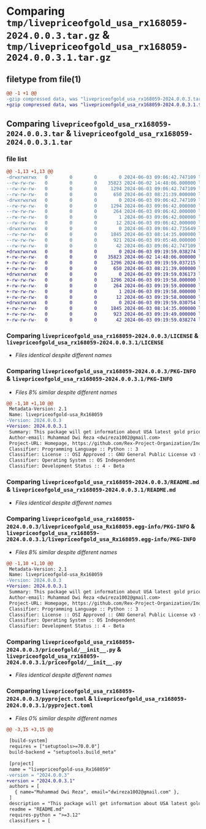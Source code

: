 # Comparing `tmp/livepriceofgold_usa_rx168059-2024.0.0.3.tar.gz` & `tmp/livepriceofgold_usa_rx168059-2024.0.0.3.1.tar.gz`

## filetype from file(1)

```diff
@@ -1 +1 @@
-gzip compressed data, was "livepriceofgold_usa_rx168059-2024.0.0.3.tar", last modified: Mon Jun  3 09:06:42 2024, max compression
+gzip compressed data, was "livepriceofgold_usa_rx168059-2024.0.0.3.1.tar", last modified: Mon Jun  3 09:19:59 2024, max compression
```

## Comparing `livepriceofgold_usa_rx168059-2024.0.0.3.tar` & `livepriceofgold_usa_rx168059-2024.0.0.3.1.tar`

### file list

```diff
@@ -1,13 +1,13 @@
-drwxrwxrwx   0        0        0        0 2024-06-03 09:06:42.747109 livepriceofgold_usa_rx168059-2024.0.0.3/
--rw-rw-rw-   0        0        0    35823 2024-06-02 14:48:06.000000 livepriceofgold_usa_rx168059-2024.0.0.3/LICENSE
--rw-rw-rw-   0        0        0     1294 2024-06-03 09:06:42.747109 livepriceofgold_usa_rx168059-2024.0.0.3/PKG-INFO
--rw-rw-rw-   0        0        0      650 2024-06-03 08:21:39.000000 livepriceofgold_usa_rx168059-2024.0.0.3/README.md
-drwxrwxrwx   0        0        0        0 2024-06-03 09:06:42.747109 livepriceofgold_usa_rx168059-2024.0.0.3/livepriceofgold_usa_Rx168059.egg-info/
--rw-rw-rw-   0        0        0     1294 2024-06-03 09:06:42.000000 livepriceofgold_usa_rx168059-2024.0.0.3/livepriceofgold_usa_Rx168059.egg-info/PKG-INFO
--rw-rw-rw-   0        0        0      264 2024-06-03 09:06:42.000000 livepriceofgold_usa_rx168059-2024.0.0.3/livepriceofgold_usa_Rx168059.egg-info/SOURCES.txt
--rw-rw-rw-   0        0        0        1 2024-06-03 09:06:42.000000 livepriceofgold_usa_rx168059-2024.0.0.3/livepriceofgold_usa_Rx168059.egg-info/dependency_links.txt
--rw-rw-rw-   0        0        0       12 2024-06-03 09:06:42.000000 livepriceofgold_usa_rx168059-2024.0.0.3/livepriceofgold_usa_Rx168059.egg-info/top_level.txt
-drwxrwxrwx   0        0        0        0 2024-06-03 09:06:42.735649 livepriceofgold_usa_rx168059-2024.0.0.3/priceofgold/
--rw-rw-rw-   0        0        0     1845 2024-06-03 08:14:35.000000 livepriceofgold_usa_rx168059-2024.0.0.3/priceofgold/__init__.py
--rw-rw-rw-   0        0        0      921 2024-06-03 09:05:40.000000 livepriceofgold_usa_rx168059-2024.0.0.3/pyproject.toml
--rw-rw-rw-   0        0        0       42 2024-06-03 09:06:42.747109 livepriceofgold_usa_rx168059-2024.0.0.3/setup.cfg
+drwxrwxrwx   0        0        0        0 2024-06-03 09:19:59.038274 livepriceofgold_usa_rx168059-2024.0.0.3.1/
+-rw-rw-rw-   0        0        0    35823 2024-06-02 14:48:06.000000 livepriceofgold_usa_rx168059-2024.0.0.3.1/LICENSE
+-rw-rw-rw-   0        0        0     1296 2024-06-03 09:19:59.037215 livepriceofgold_usa_rx168059-2024.0.0.3.1/PKG-INFO
+-rw-rw-rw-   0        0        0      650 2024-06-03 08:21:39.000000 livepriceofgold_usa_rx168059-2024.0.0.3.1/README.md
+drwxrwxrwx   0        0        0        0 2024-06-03 09:19:59.036173 livepriceofgold_usa_rx168059-2024.0.0.3.1/livepriceofgold_usa_Rx168059.egg-info/
+-rw-rw-rw-   0        0        0     1296 2024-06-03 09:19:58.000000 livepriceofgold_usa_rx168059-2024.0.0.3.1/livepriceofgold_usa_Rx168059.egg-info/PKG-INFO
+-rw-rw-rw-   0        0        0      264 2024-06-03 09:19:59.000000 livepriceofgold_usa_rx168059-2024.0.0.3.1/livepriceofgold_usa_Rx168059.egg-info/SOURCES.txt
+-rw-rw-rw-   0        0        0        1 2024-06-03 09:19:58.000000 livepriceofgold_usa_rx168059-2024.0.0.3.1/livepriceofgold_usa_Rx168059.egg-info/dependency_links.txt
+-rw-rw-rw-   0        0        0       12 2024-06-03 09:19:58.000000 livepriceofgold_usa_rx168059-2024.0.0.3.1/livepriceofgold_usa_Rx168059.egg-info/top_level.txt
+drwxrwxrwx   0        0        0        0 2024-06-03 09:19:59.030754 livepriceofgold_usa_rx168059-2024.0.0.3.1/priceofgold/
+-rw-rw-rw-   0        0        0     1845 2024-06-03 08:14:35.000000 livepriceofgold_usa_rx168059-2024.0.0.3.1/priceofgold/__init__.py
+-rw-rw-rw-   0        0        0      923 2024-06-03 09:19:49.000000 livepriceofgold_usa_rx168059-2024.0.0.3.1/pyproject.toml
+-rw-rw-rw-   0        0        0       42 2024-06-03 09:19:59.038274 livepriceofgold_usa_rx168059-2024.0.0.3.1/setup.cfg
```

### Comparing `livepriceofgold_usa_rx168059-2024.0.0.3/LICENSE` & `livepriceofgold_usa_rx168059-2024.0.0.3.1/LICENSE`

 * *Files identical despite different names*

### Comparing `livepriceofgold_usa_rx168059-2024.0.0.3/PKG-INFO` & `livepriceofgold_usa_rx168059-2024.0.0.3.1/PKG-INFO`

 * *Files 8% similar despite different names*

```diff
@@ -1,10 +1,10 @@
 Metadata-Version: 2.1
 Name: livepriceofgold-usa_Rx168059
-Version: 2024.0.0.3
+Version: 2024.0.0.3.1
 Summary: This package will get information about USA latest gold price from livepriceofgold website
 Author-email: Muhammad Dwi Reza <dwireza1002@gmail.com>
 Project-URL: Homepage, https://github.com/Rex-Project-Organization/IndonesiaLatestEarthQuake
 Classifier: Programming Language :: Python :: 3
 Classifier: License :: OSI Approved :: GNU General Public License v3 (GPLv3)
 Classifier: Operating System :: OS Independent
 Classifier: Development Status :: 4 - Beta
```

### Comparing `livepriceofgold_usa_rx168059-2024.0.0.3/README.md` & `livepriceofgold_usa_rx168059-2024.0.0.3.1/README.md`

 * *Files identical despite different names*

### Comparing `livepriceofgold_usa_rx168059-2024.0.0.3/livepriceofgold_usa_Rx168059.egg-info/PKG-INFO` & `livepriceofgold_usa_rx168059-2024.0.0.3.1/livepriceofgold_usa_Rx168059.egg-info/PKG-INFO`

 * *Files 8% similar despite different names*

```diff
@@ -1,10 +1,10 @@
 Metadata-Version: 2.1
 Name: livepriceofgold-usa_Rx168059
-Version: 2024.0.0.3
+Version: 2024.0.0.3.1
 Summary: This package will get information about USA latest gold price from livepriceofgold website
 Author-email: Muhammad Dwi Reza <dwireza1002@gmail.com>
 Project-URL: Homepage, https://github.com/Rex-Project-Organization/IndonesiaLatestEarthQuake
 Classifier: Programming Language :: Python :: 3
 Classifier: License :: OSI Approved :: GNU General Public License v3 (GPLv3)
 Classifier: Operating System :: OS Independent
 Classifier: Development Status :: 4 - Beta
```

### Comparing `livepriceofgold_usa_rx168059-2024.0.0.3/priceofgold/__init__.py` & `livepriceofgold_usa_rx168059-2024.0.0.3.1/priceofgold/__init__.py`

 * *Files identical despite different names*

### Comparing `livepriceofgold_usa_rx168059-2024.0.0.3/pyproject.toml` & `livepriceofgold_usa_rx168059-2024.0.0.3.1/pyproject.toml`

 * *Files 0% similar despite different names*

```diff
@@ -3,15 +3,15 @@
 
 [build-system]
 requires = ["setuptools>=70.0.0"]
 build-backend = "setuptools.build_meta"
 
 [project]
 name = "livepriceofgold-usa_Rx168059"
-version = "2024.0.0.3"
+version = "2024.0.0.3.1"
 authors = [
   { name="Muhammad Dwi Reza", email="dwireza1002@gmail.com" },
 ]
 description = "This package will get information about USA latest gold price from livepriceofgold website"
 readme = "README.md"
 requires-python = ">=3.12"
 classifiers = [
```

